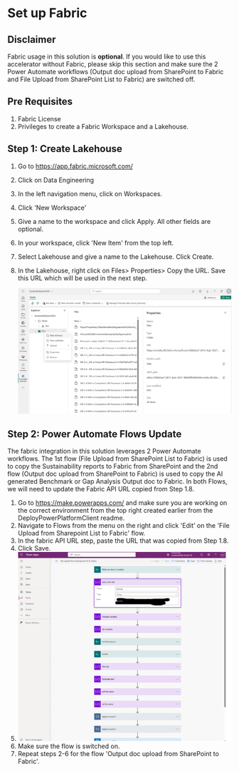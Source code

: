 # Set up Fabric 

## Disclaimer

Fabric usage in this solution is **optional**. If you would like to use this accelerator without Fabric, please skip this section and make sure the 2 Power Automate workflows (Output doc upload from SharePoint to Fabric and File Upload from SharePoint List to Fabric) are switched off. 

## Pre Requisites	

1. Fabric License
2. Privileges to create a Fabric Workspace and a Lakehouse.



## Step 1: Create Lakehouse

1. Go to https://app.fabric.microsoft.com/

2. Click on Data Engineering

3. In the left navigation menu, click on Workspaces.

4. Click 'New Workspace'

5. Give a name to the workspace and click Apply. All other fields are optional.

6. In your workspace, click 'New Item' from the top left.

7. Select Lakehouse and give a name to the Lakehouse. Click Create.

8. In the Lakehouse, right click on Files> Properties> Copy the URL. Save this URL which will be used in the next step.

   

   ![Fabric Lakehouse](./images/client/fabriclakehouse.png)



## Step 2: Power Automate Flows Update

The fabric integration in this solution leverages 2 Power Automate workflows. The 1st flow (File Upload from SharePoint List to Fabric) is used to copy the Sustainability reports to Fabric from SharePoint and the 2nd flow (Output doc upload from SharePoint to Fabric) is used to copy the AI generated Benchmark or Gap Analysis Output doc to Fabric. In both Flows, we will need to update the Fabric API URL copied from Step 1.8.

1. Go to https://make.powerapps.com/ and make sure you are working on the correct environment from the top right created earlier from the DeployPowerPlatformClient readme.
2. Navigate to Flows from the menu on the right and click 'Edit' on the 'File Upload from Sharepoint List to Fabric' flow.
3. In the fabric API URL step, paste the URL that was copied from Step 1.8.
4. Click Save.
5. ![Fabric API URL](./images/client/fabricapiurlupdate.png)
6. Make sure the flow is switched on.
7. Repeat steps 2-6 for the flow 'Output doc upload from SharePoint to Fabric'.

